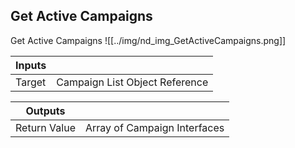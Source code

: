 ## Get Active Campaigns
Get Active Campaigns
![[../img/nd_img_GetActiveCampaigns.png]]

|Inputs||
|--|--|
| Target | Campaign List Object Reference |

|Outputs||
|--|--|
| Return Value | Array of Campaign Interfaces |

